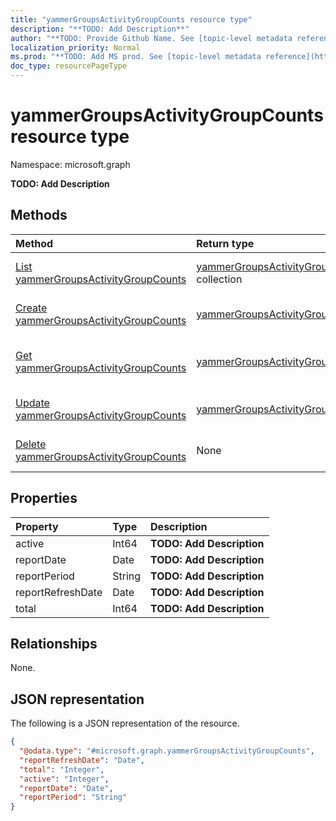 ```yaml
---
title: "yammerGroupsActivityGroupCounts resource type"
description: "**TODO: Add Description**"
author: "**TODO: Provide Github Name. See [topic-level metadata reference](https://msgo.azurewebsites.net/add/document/guidelines/metadata.html#topic-level-metadata)**"
localization_priority: Normal
ms.prod: "**TODO: Add MS prod. See [topic-level metadata reference](https://msgo.azurewebsites.net/add/document/guidelines/metadata.html#topic-level-metadata)**"
doc_type: resourcePageType
---
```


# yammerGroupsActivityGroupCounts resource type

Namespace: microsoft.graph

**TODO: Add Description**

## Methods
|Method|Return type|Description|
|:---|:---|:---|
|[List yammerGroupsActivityGroupCounts](../api/yammergroupsactivitygroupcounts-list.md)|[yammerGroupsActivityGroupCounts](../resources/yammergroupsactivitygroupcounts.md) collection|Get a list of the [yammerGroupsActivityGroupCounts](../resources/yammergroupsactivitygroupcounts.md) objects and their properties.|
|[Create yammerGroupsActivityGroupCounts](../api/yammergroupsactivitygroupcounts-create.md)|[yammerGroupsActivityGroupCounts](../resources/yammergroupsactivitygroupcounts.md)|Create a new [yammerGroupsActivityGroupCounts](../resources/yammergroupsactivitygroupcounts.md) object.|
|[Get yammerGroupsActivityGroupCounts](../api/yammergroupsactivitygroupcounts-get.md)|[yammerGroupsActivityGroupCounts](../resources/yammergroupsactivitygroupcounts.md)|Read the properties and relationships of a [yammerGroupsActivityGroupCounts](../resources/yammergroupsactivitygroupcounts.md) object.|
|[Update yammerGroupsActivityGroupCounts](../api/yammergroupsactivitygroupcounts-update.md)|[yammerGroupsActivityGroupCounts](../resources/yammergroupsactivitygroupcounts.md)|Update the properties of a [yammerGroupsActivityGroupCounts](../resources/yammergroupsactivitygroupcounts.md) object.|
|[Delete yammerGroupsActivityGroupCounts](../api/yammergroupsactivitygroupcounts-delete.md)|None|Deletes a [yammerGroupsActivityGroupCounts](../resources/yammergroupsactivitygroupcounts.md) object.|

## Properties
|Property|Type|Description|
|:---|:---|:---|
|active|Int64|**TODO: Add Description**|
|reportDate|Date|**TODO: Add Description**|
|reportPeriod|String|**TODO: Add Description**|
|reportRefreshDate|Date|**TODO: Add Description**|
|total|Int64|**TODO: Add Description**|

## Relationships
None.

## JSON representation
The following is a JSON representation of the resource.
<!-- {
  "blockType": "resource",
  "keyProperty": "id",
  "@odata.type": "microsoft.graph.yammerGroupsActivityGroupCounts",
  "baseType": "",
  "openType": false
}
-->
``` json
{
  "@odata.type": "#microsoft.graph.yammerGroupsActivityGroupCounts",
  "reportRefreshDate": "Date",
  "total": "Integer",
  "active": "Integer",
  "reportDate": "Date",
  "reportPeriod": "String"
}
```

